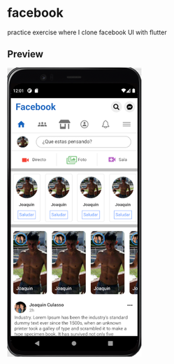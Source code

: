 # facebook

practice exercise where I clone facebook UI with flutter

## Preview


![ScreenShot](assets/screenshot.png)
